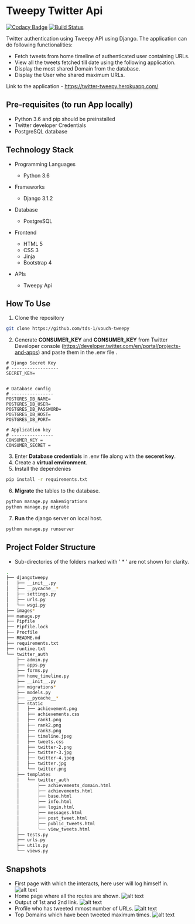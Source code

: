# Tweepy Twitter Api
[![Codacy Badge](https://api.codacy.com/project/badge/Grade/1ac554483fac462797ffa5a8b9adf2fa?style=flat-square)]()
[![Build Status](https://api.travis-ci.org/fossasia/badgeyay.svg?branch=development&style=flat-square)]()


Twitter authentication using Tweepy API using Django.
The application can do following functionalities:
  - Fetch tweets from home timeline of authenticated user containing URLs.
  - View all the tweets fetched till date using the following application.
  - Display the most shared Domain from the database.
  - Display the User who shared maximum URLs.

Link to the application - https://twitter-tweepy.herokuapp.com/

## Pre-requisites (to run App locally)
- Python 3.6 and pip should be preinstalled
- Twitter developer Credentials
- PostgreSQL database


## Technology Stack

- Programming Languages
    - Python 3.6
    
- Frameworks
  - Django 3.1.2

- Database
     - PostgreSQL

- Frontend
    - HTML 5
    - CSS 3
    - Jinja
    - Bootstrap 4

- APIs
    - Tweepy Api
        

## How To Use
1. Clone the repository
```sh
git clone https://github.com/tds-1/vouch-tweepy
```
2. Generate **CONSUMER_KEY** and **CONSUMER_KEY** from Twitter Developer console (https://developer.twitter.com/en/portal/projects-and-apps) and paste them in the .env file .
```
# Django Secret Key
# ------------------
SECRET_KEY=


# Database config
# ----------------
POSTGRES_DB_NAME=
POSTGRES_DB_USER=
POSTGRES_DB_PASSWORD=
POSTGRES_DB_HOST=
POSTGRES_DB_PORT=

# Application key
# ----------------
CONSUMER_KEY = 
CONSUMER_SECRET = 
```
3. Enter **Database credentials** in .env file along with the **seceret key**.
4. Create a **virtual environment**.
5. Install the dependenies
```sh
pip install -r requirements.txt
```
6. **Migrate** the tables to the database.
```sh 
python manage.py makemigrations
python manage.py migrate
```
7. **Run** the django server on local host.
```sh 
python manage.py runserver
```

## Project Folder Structure

- Sub-directories of the folders marked with ' * ' are not shown for clarity.


```bash
.
├── djangotweepy
│   ├── __init__.py
│   ├── __pycache__*
│   ├── settings.py
│   ├── urls.py
│   └── wsgi.py
├── images*
├── manage.py
├── Pipfile
├── Pipfile.lock
├── Procfile
├── README.md
├── requirements.txt
├── runtime.txt
└── twitter_auth
    ├── admin.py
    ├── apps.py
    ├── forms.py
    ├── home_timeline.py
    ├── __init__.py
    ├── migrations*
    ├── models.py
    ├── __pycache__*
    ├── static
    │   ├── achievement.png
    │   ├── achievements.css
    │   ├── rank1.png
    │   ├── rank2.png
    │   ├── rank3.png
    │   ├── timeline.jpeg
    │   ├── tweets.css
    │   ├── twitter-2.png
    │   ├── twitter-3.jpg
    │   ├── twitter-4.jpeg
    │   ├── twitter.jpg
    │   └── twitter.png
    ├── templates
    │   └── twitter_auth
    │       ├── achievements_domain.html
    │       ├── achievements.html
    │       ├── base.html
    │       ├── info.html
    │       ├── login.html
    │       ├── messages.html
    │       ├── post_tweet.html
    │       ├── public_tweets.html
    │       └── view_tweets.html
    ├── tests.py
    ├── urls.py
    ├── utils.py
    └── views.py
```


## Snapshots
- First page with which the interacts, here user will log himself in.
![alt text](https://github.com/tds-1/vouch-tweepy/blob/master/images/homepage.png)
- Home page where all the routes are shown.
![alt text](https://github.com/tds-1/vouch-tweepy/blob/master/images/main.png)
- Output of 1st and 2nd link.
![alt text](https://github.com/tds-1/vouch-tweepy/blob/master/images/tweets.png)
- Profile who has tweeted mmost number of URLs.
![alt text](https://github.com/tds-1/vouch-tweepy/blob/master/images/profile.png)
- Top Domains which have been tweeted maximum times.
![alt text](https://github.com/tds-1/vouch-tweepy/blob/master/images/domain.png)
